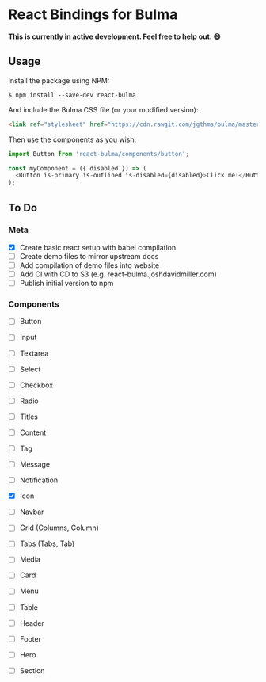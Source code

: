 # React Bindings for Bulma

**This is currently in active development. Feel free to help out. :smile:**

## Usage

Install the package using NPM:

```
$ npm install --save-dev react-bulma
```

And include the Bulma CSS file (or your modified version):

```html
<link ref="stylesheet" href="https://cdn.rawgit.com/jgthms/bulma/master/css/bulma.min.css" />
```

Then use the components as you wish:

```js
import Button from 'react-bulma/components/button';

const myComponent = ({ disabled }) => (
  <Button is-primary is-outlined is-disabled={disabled}>Click me!</Button>
);
```

## To Do

### Meta

- [x] Create basic react setup with babel compilation
- [ ] Create demo files to mirror upstream docs
- [ ] Add compilation of demo files into website
- [ ] Add CI with CD to S3 (e.g. react-bulma.joshdavidmiller.com)
- [ ] Publish initial version to npm

### Components

- [ ] Button
- [ ] Input
- [ ] Textarea
- [ ] Select
- [ ] Checkbox
- [ ] Radio
- [ ] Titles
- [ ] Content
- [ ] Tag
- [ ] Message
- [ ] Notification
- [x] Icon
- [ ] Navbar
- [ ] Grid (Columns, Column)
- [ ] Tabs (Tabs, Tab)
- [ ] Media
- [ ] Card
- [ ] Menu
- [ ] Table
- [ ] Header
- [ ] Footer
- [ ] Hero
- [ ] Section

